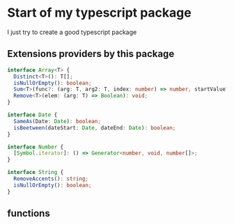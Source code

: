 # Start of my typescript package 

I just try to create a good typescript package

## Extensions providers by this package
```ts
interface Array<T> {
  Distinct<T>(): T[];
  isNullOrEmpty(): boolean;
  Sum<T>(func?: (arg: T, arg2: T, index: number) => number, startValue?: number): number;
  Remove<T>(elem: (arg: T) => Boolean): void;
}

interface Date {
  SameAs(Date: Date): boolean;
  isBeetween(dateStart: Date, dateEnd: Date): boolean;
}

interface Number {
  [Symbol.iterator]: () => Generator<number, void, number[]>;
}

interface String {
  RemoveAccents(): string;
  isNullOrEmpty(): boolean;
}
```

## functions
```ts

```
